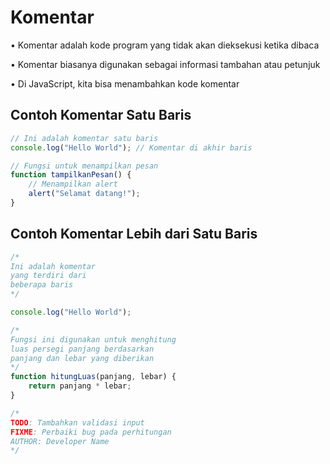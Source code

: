 # Komentar

• Komentar adalah kode program yang tidak akan dieksekusi ketika dibaca

• Komentar biasanya digunakan sebagai informasi tambahan atau petunjuk

• Di JavaScript, kita bisa menambahkan kode komentar

## Contoh Komentar Satu Baris

```javascript
// Ini adalah komentar satu baris
console.log("Hello World"); // Komentar di akhir baris

// Fungsi untuk menampilkan pesan
function tampilkanPesan() {
    // Menampilkan alert
    alert("Selamat datang!");
}
```

## Contoh Komentar Lebih dari Satu Baris

```javascript
/*
Ini adalah komentar
yang terdiri dari
beberapa baris
*/

console.log("Hello World");

/*
Fungsi ini digunakan untuk menghitung
luas persegi panjang berdasarkan
panjang dan lebar yang diberikan
*/
function hitungLuas(panjang, lebar) {
    return panjang * lebar;
}

/* 
TODO: Tambahkan validasi input
FIXME: Perbaiki bug pada perhitungan
AUTHOR: Developer Name
*/
```
